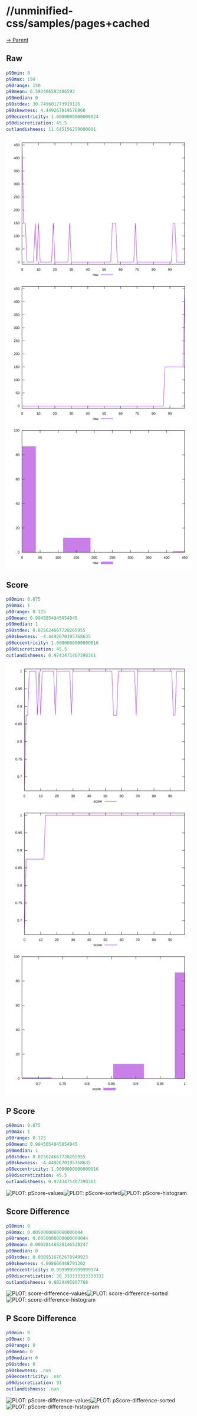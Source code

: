 
# //unminified-css/samples/pages+cached

[→ Parent](../..)


## Raw


```yaml
p90min: 0
p90max: 150
p90range: 150
p90mean: 6.593406593406593
p90median: 0
p90stdev: 30.749601273919126
p90skewness: 4.449267019576868
p90eccentricity: 1.0000000000000024
p90discretization: 45.5
outlandishness: 11.645156250000001

```

![PLOT: raw-values](./raw/values.svg)![PLOT: raw-sorted](./raw/sorted.svg)![PLOT: raw-histogram](./raw/histogram.svg)
## Score


```yaml
p90min: 0.875
p90max: 1
p90range: 0.125
p90mean: 0.9945054945054945
p90median: 1
p90stdev: 0.025624667728265955
p90skewness: -4.4492670195768635
p90eccentricity: 1.0000000000000016
p90discretization: 45.5
outlandishness: 0.9743471407398361

```

![PLOT: score-values](./score/values.svg)![PLOT: score-sorted](./score/sorted.svg)![PLOT: score-histogram](./score/histogram.svg)
## P Score


```yaml
p90min: 0.875
p90max: 1
p90range: 0.125
p90mean: 0.9945054945054945
p90median: 1
p90stdev: 0.025624667728265955
p90skewness: -4.4492670195768635
p90eccentricity: 1.0000000000000016
p90discretization: 45.5
outlandishness: 0.9743471407398361

```

![PLOT: pScore-values](./pScore/values.svg)![PLOT: pScore-sorted](./pScore/sorted.svg)![PLOT: pScore-histogram](./pScore/histogram.svg)
## Score Difference


```yaml
p90min: 0
p90max: 0.0050000000000000044
p90range: 0.0050000000000000044
p90mean: 0.00020146520146520247
p90median: 0
p90stdev: 0.0009516762678949923
p90skewness: 4.608666448791202
p90eccentricity: 0.9999999999999974
p90discretization: 30.333333333333332
outlandishness: 9.8824495867768

```

![PLOT: score-difference-values](./score-difference/values.svg)![PLOT: score-difference-sorted](./score-difference/sorted.svg)![PLOT: score-difference-histogram](./score-difference/histogram.svg)
## P Score Difference


```yaml
p90min: 0
p90max: 0
p90range: 0
p90mean: 0
p90median: 0
p90stdev: 0
p90skewness: .nan
p90eccentricity: .nan
p90discretization: 91
outlandishness: .nan

```

![PLOT: pScore-difference-values](./pScore-difference/values.svg)![PLOT: pScore-difference-sorted](./pScore-difference/sorted.svg)![PLOT: pScore-difference-histogram](./pScore-difference/histogram.svg)
